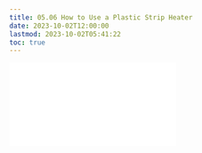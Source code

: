 ```yaml
---
title: 05.06 How to Use a Plastic Strip Heater
date: 2023-10-02T12:00:00
lastmod: 2023-10-02T05:41:22
toc: true
---
```


![Link to included file content](../../../../tools/how-to-use-a-plastic-strip-heater.md)
